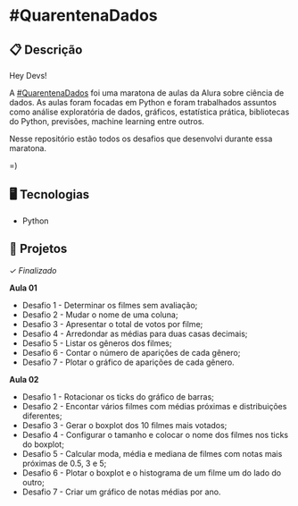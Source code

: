 # #QuarentenaDados

## 📋 Descrição

Hey Devs!

A [#QuarentenaDados](https://www.alura.com.br/quarentenadados) foi uma maratona de aulas da Alura sobre ciência de dados. As aulas foram focadas em Python e foram trabalhados assuntos como análise exploratória de dados, gráficos, estatística prática, bibliotecas do Python, previsões, machine learning entre outros.

Nesse repositório estão todos os desafios que desenvolvi durante essa maratona.

=)

## 🖥️ Tecnologias

- Python

## 🎨 Projetos
*✓ Finalizado*

**Aula 01**

- Desafio 1 - Determinar os filmes sem avaliação;
- Desafio 2 - Mudar o nome de uma coluna;
- Desafio 3 - Apresentar o total de votos por filme;
- Desafio 4 - Arredondar as médias para duas casas decimais;
- Desafio 5 - Listar os gêneros dos filmes;
- Desafio 6 - Contar o número de aparições de cada gênero;
- Desafio 7 - Plotar o gráfico de aparições de cada gênero. 


 **Aula 02**

- Desafio 1 - Rotacionar os ticks do gráfico de barras;
- Desafio 2 - Encontar vários filmes com médias próximas e distribuições diferentes;
- Desafio 3 - Gerar o boxplot dos 10 filmes mais votados;
- Desafio 4 - Configurar o tamanho e colocar o nome dos filmes nos ticks do boxplot;
- Desafio 5 - Calcular moda, média e mediana de filmes com notas mais próximas de 0.5, 3 e 5;
- Desafio 6 - Plotar o boxplot e o histograma de um filme um do lado do outro;
- Desafio 7 - Criar um gráfico de notas médias por ano.
